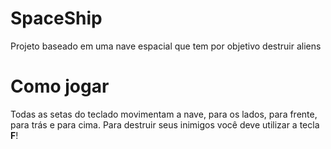 # SpaceShip
Projeto baseado em uma nave espacial que tem por objetivo destruir aliens

# Como jogar
Todas as setas do teclado movimentam a nave, para os lados, para frente, para trás e para cima.
Para destruir seus inimigos você deve utilizar a tecla __F__!

